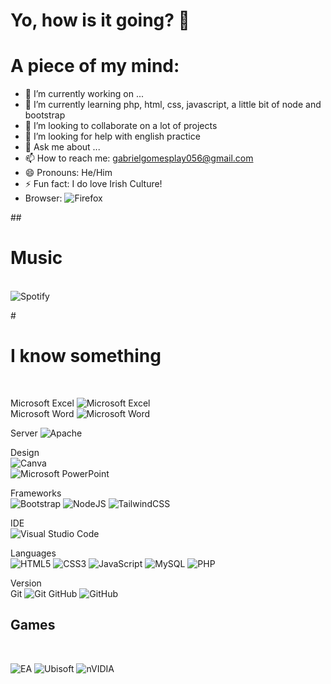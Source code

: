 ## <h1>Yo, how is it going? 👋 </h1>

<!--
**Zgplay056/Zgplay056** is a ✨ _special_ ✨ repository because its `README.md` (this file) appears on your GitHub profile.

-->

## <h1>A piece of my mind:</h1>

- 🔭 I’m currently working on ...
- 🌱 I’m currently learning php, html, css, javascript, a little bit of node and bootstrap
- 👯 I’m looking to collaborate on a lot of projects
- 🤔 I’m looking for help with english practice
- 💬 Ask me about ...
- 📫 How to reach me: gabrielgomesplay056@gmail.com
- 😄 Pronouns: He/Him
- ⚡ Fun fact: I do love Irish Culture!
- Browser: 	![Firefox](https://img.shields.io/badge/Firefox-FF7139?style=for-the-badge&logo=Firefox-Browser&logoColor=white)

##<h1>Music</h1> <br>
![Spotify](https://img.shields.io/badge/Spotify-1ED760?style=for-the-badge&logo=spotify&logoColor=white)

#<h1>I know something</h1> <br>

Microsoft Excel 	![Microsoft Excel](https://img.shields.io/badge/Microsoft_Excel-217346?style=for-the-badge&logo=microsoft-excel&logoColor=white) <br>
Microsoft Word 	![Microsoft Word](https://img.shields.io/badge/Microsoft_Word-2B579A?style=for-the-badge&logo=microsoft-word&logoColor=white)

Server ![Apache](https://img.shields.io/badge/apache-%23D42029.svg?style=for-the-badge&logo=apache&logoColor=white)

Design  <br>
![Canva](https://img.shields.io/badge/Canva-%2300C4CC.svg?style=for-the-badge&logo=Canva&logoColor=white) <br>
![Microsoft PowerPoint](https://img.shields.io/badge/Microsoft_PowerPoint-B7472A?style=for-the-badge&logo=microsoft-powerpoint&logoColor=white) 

Frameworks <br>
![Bootstrap](https://img.shields.io/badge/bootstrap-%238511FA.svg?style=for-the-badge&logo=bootstrap&logoColor=white)
![NodeJS](https://img.shields.io/badge/node.js-6DA55F?style=for-the-badge&logo=node.js&logoColor=white)
![TailwindCSS](https://img.shields.io/badge/tailwindcss-%2338B2AC.svg?style=for-the-badge&logo=tailwind-css&logoColor=white)

IDE <br>
![Visual Studio Code](https://img.shields.io/badge/Visual%20Studio%20Code-0078d7.svg?style=for-the-badge&logo=visual-studio-code&logoColor=white)

Languages <br>
![HTML5](https://img.shields.io/badge/html5-%23E34F26.svg?style=for-the-badge&logo=html5&logoColor=white)
![CSS3](https://img.shields.io/badge/css3-%231572B6.svg?style=for-the-badge&logo=css3&logoColor=white)
![JavaScript](https://img.shields.io/badge/javascript-%23323330.svg?style=for-the-badge&logo=javascript&logoColor=%23F7DF1E)
![MySQL](https://img.shields.io/badge/mysql-4479A1.svg?style=for-the-badge&logo=mysql&logoColor=white)
![PHP](https://img.shields.io/badge/php-%23777BB4.svg?style=for-the-badge&logo=php&logoColor=white)

Version <br>
Git 	![Git](https://img.shields.io/badge/git-%23F05033.svg?style=for-the-badge&logo=git&logoColor=white)
GitHub 	![GitHub](https://img.shields.io/badge/github-%23121011.svg?style=for-the-badge&logo=github&logoColor=white)

## <h2> Games </h2> <br>
![EA](https://img.shields.io/badge/ea-%23000000.svg?style=for-the-badge&logo=ea&logoColor=white)
![Ubisoft](https://img.shields.io/badge/Ubisoft-%23F5F5F5.svg?style=for-the-badge&logo=Ubisoft&logoColor=black)
![nVIDIA](https://img.shields.io/badge/nVIDIA-%2376B900.svg?style=for-the-badge&logo=nVIDIA&logoColor=white)



